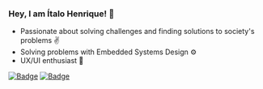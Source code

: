 <!--
**italoh623/italoh623** is a ✨ _special_ ✨ repository because its `README.md` (this file) appears on your GitHub profile.
-->

### Hey, I am Ítalo Henrique! 🤟

- Passionate about solving challenges and finding solutions to society's problems ✌️
- Solving problems with Embedded Systems Design ⚙️
- UX/UI enthusiast 🤝

[![Badge](https://img.shields.io/badge/-@italo--leca-%231C1C1C?style=flat-square&logo=LinkedIn)](https://www.linkedin.com/in/italo-leca/) [![Badge](https://img.shields.io/badge/-italohenrique014@gmail.com-%231C1C1C?style=flat-square&logo=Gmail)](mailto:italohenrique014@gmail.com)
